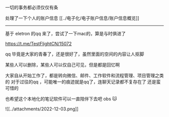 
一切的事务都必须仅仅有条

处理了一下个人的账户信息 [[../电子化/电子账户信息/账户信息概览]]

---

基于 eletron 的qq 来了，尝试了一下mac的，算是与时俱进了

https://t.me/TestFlightCN/15072

qq 毕竟是大家的青春了，还是很好了，虽然里面的空间的内容让人抠脚

某些人可以删除，某些人可以仅自己可见，但是都是回忆啊

大家自从开始工作了，都是转向微信、邮件、工作软件和流程管理、项目管理之类的
对于过往的qq ，可能唯一的痕迹就是qq了，连聊天记录都不复存在了
还是蛮可惜的

也希望这个本地化的笔记软件可以一直陪伴下去吧 obs 🐱

![[../attachments/2022-12-03.png]]
